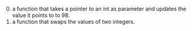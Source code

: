 0.  a function that takes a pointer to an int as parameter and updates the value it points to to 98.
1. a function that swaps the values of two integers.
